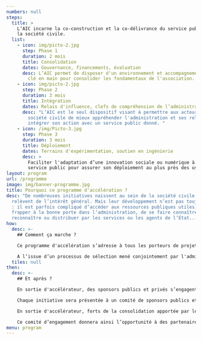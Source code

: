 ```yaml
---
numbers: null
steps:
  title: >
    L’AIC incarne la co-construction et la co-délivrance du service public avec
    la société civile.
  list:
    - icon: img/picto-2.jpg
      step: Phase 1
      duration: 2 mois
      title: Consolidation
      dates: Gouvernance, financements, évaluation
      desc: L’AIC permet de disposer d'un environnement et accompagnement partenarial
        clé en main pour consolider les fondamentaux de l'association.
    - icon: img/picto-2.jpg
      step: Phase 2
      duration: 3 mois
      title: Intégration
      dates: Relais d'influence, clefs de compréhension de l’administration.
      desc: "L’AIC est le seul dispositif visant à permettre aux acteurs issus de la
        société civile de mieux appréhender l'administration et ses relais pour
        intégrer son action avec un service public donné. "
    - icon: /img/Picto-3.jpg
      step: Phase 3
      duration: 3 mois
      title: Déploiement
      dates: Terrains d'expérimentation, soutien en ingénierie
      desc: >
        Faciliter l'adaptation d’une innovation sociale ou numérique à un
        service public pour assurer son déploiement au plus près des usagers.
layout: program
url: /programme
image: img/banner-programme.jpg
title: Pourquoi ce programme d'accélération ?
desc: "De nombreuses initiatives naissent au sein de la société civile et
  relèvent de l’intérêt général. Mais leur développement n’est pas toujours aisé
  : il est parfois compliqué d’accéder aux ressources publiques utiles, de
  frapper à la bonne porte dans l’administration, de se faire connaître,
  reconnaître ou distribuer par les services ou les agents de l’État..."
how:
  desc: >-
    ## Comment ça marche ?

    Ce programme d'accélération s’adresse à tous les porteurs de projets d’intérêt général de la société civile , quel que soit leur statut : individus ou associations, à condition que les initiatives soient en cohérence avec les valeurs du service public et qu’elles contribuent au bien commun, sans donner lieu à une captation de valeur exclusive par leurs créateurs.

    A l’issue d’un processus de sélection mené conjointement par l'administration et un jury de citoyens, les projets retenus seront accélérés durant quelques mois. Pendant cette période, l'équipe interministérielle de l'Accélérateur mobilise les ressources de l'administration pour accompagner les projets en deux phases.
  tiles: null
then:
  desc: >-
    ## Et après ?

    En sortie d'accélérateur, des sponsors publics et privés s’engagent pour la suite du projet

    Chaque initiative sera présentée à un comité de sponsors publics et privés susceptibles de s’engager pour accompagner son développement.

    En sortie d'accélérateur, forts de la consolidation apportée par le programme, les porteurs de projets seront préparés à ce pitch final qui leur permettra de présenter les prochaines étapes et perspectives de développement de leur initiative.

    Ce comité d’engagement donnera ainsi l’opportunité à des partenaires internes ou externes à l’administration de se prononcer sur leur souhait de voir le projet se poursuivre et de contribuer à ce changement d’échelle. Ces contributions pourront prendre des formes diverses : soutien financier, apport d’expertise et de compétences, relais de distribution, mobilisation de communautés et de réseaux de contributeurs, internationalisation etc.
menu: program
---
```


